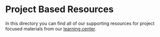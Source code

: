 # Project Based Resources

In this directory you can find all of our supporting resources for project focused materials from our [learning center](https://www.pinecone.io/learn/).
